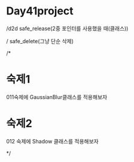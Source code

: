 # Day41project


/d2d
safe_release(2중 포인터를 사용했을 때(클래스))

/
safe_delete(그냥 단순 삭제)


/*
# 숙제1
011숙제에 GaussianBlur클래스를 적용해보자 

# 숙제2

012 숙제에 Shadow 클래스를 적용해보자

*/
